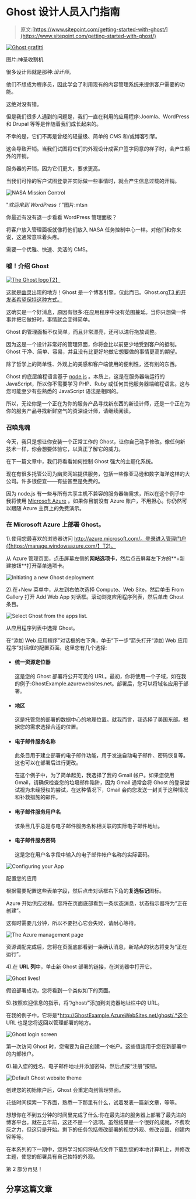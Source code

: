 # Ghost 设计人员入门指南

> 原文:[https://www.sitepoint.com/getting-started-with-ghost/](https://www.sitepoint.com/getting-started-with-ghost/)

[![Ghost grafitti](../Images/9cdbf8c875dcf20e29acb01e2ce7e097.png)](http://www.flickr.com/photos/divine_harvester/3402445131/)

图片:神圣收割机

很多设计师就是那种:*设计师*。

他们不想成为程序员，因此学会了利用现有的内容管理系统来提供客户需要的功能。

这绝对没有错。

但是我们很多人遇到的问题是，我们一直在利用的应用程序:Joomla、WordPress 和 Drupal 等等是伴随着我们成长起来的。

不幸的是，它们不再是曾经的轻量级、简单的 CMS 和/或博客引擎。

这会导致开销。当我们试图将它们的外观设计成客户签字同意的样子时，会产生额外的开销。

服务器的开销，因为它们更大，要求更高。

当我们可怜的客户试图登录并实际做一些事情时，就会产生信息过载的开销。

![NASA Mission Control](../Images/b96a8155e6b08c72e1d36598e9b0ee07.png)

"*欢迎来到 WordPress！*”图片:mtsn

你最近有没有退一步看看 WordPress 管理面板？

将客户放入管理面板就像将他们放入 NASA 任务控制中心一样。对他们和你来说，这通常意味着头疼。

需要一个优雅、快速、灵活的 CMS。

### 嘘！介绍 Ghost

[![The Ghost logo](../Images/43622b191ed3782641accf6d6be782d9.png)T2】](https://ghost.org/)

这就是[幽灵](https://ghost.org/)出现的地方！Ghost 是一个博客引擎，仅此而已。Ghost.org[T3 的开发者希望保持这种方式。](https://ghost.org/ "Ghost website")

这确实是一个好消息，原因有很多:在应用程序中没有范围蔓延。当你只想做一件事并把它做好时，事情就会变得简单。

Ghost 的管理面板不仅简单，而且非常漂亮，还可以进行拖放调整。

因为这是一个设计非常好的管理界面，你将会比以前更少地受到客户的抵制。Ghost 干净、简单、容易，并且没有比更好地做它想要做的事情更高的期望。

除了哲学上的简单性、外观上的美感和客户端使用的便利性，还有别的东西。

Ghost 的底层编程语言基于 [node.js](http://nodejs.org/) 。本质上，这是在服务器端运行的 JavaScript，所以你不需要学习 PHP、Ruby 或任何其他服务器端编程语言。这与您可能至少有些熟悉的 JavaScript 语法是相同的。

所以，无论你是一个正在为你的服务产品寻找新东西的新设计师，还是一个正在为你的服务产品寻找新鲜空气的资深设计师，请继续阅读。

### 召唤鬼魂

今天，我只是想让你安装一个正常工作的 Ghost，让你自己动手修改。像任何新技术一样，你会想要体验它，以真正了解它的威力。

在下一篇文章中，我们将看看如何控制 Ghost 强大的主题化系统。

现在有很多托管公司为幽灵网站提供服务，包括一些像亚马逊和数字海洋这样的大公司。许多很便宜——有些甚至是免费的。

因为 node.js 有一些与所有共享主机不兼容的服务器端需求，所以在这个例子中我将使用 [Microsoft Azure](http://www.azure.microsoft.com/en-us/ "Azure home page") 。如果你目前没有 Azure 账户，不用担心。你仍然可以跟随 Azure 主页上的免费演示。

### 在 Microsoft Azure 上部署 Ghost。

1).使用您最喜欢的浏览器访问 http://azure.microsoft.com/。登录进入管理门户(【https://manage.windowsazure.com/】T2)。

从 Azure 管理页面，点击屏幕左侧的**网站选项卡**，然后点击屏幕左下方的**+新建按钮**打开菜单选项卡。

![Initiating a new Ghost deployment](../Images/566c6aafd028e56e803bad6e97d0c80c.png)

2).在+New 菜单中，从左到右依次选择 Compute、Web Site，然后单击 From Gallery 打开 Add Web App 对话框。滚动浏览应用程序列表，然后单击 Ghost 条目。

![Select Ghost from the apps list.](../Images/39cfb4e2347c86c1ed32271302603def.png)

从应用程序列表中选择 Ghost。

在“添加 Web 应用程序”对话框的右下角，单击“下一步”箭头打开“添加 Web 应用程序”对话框的配置页面。这里您有几个选择:

*   #### 统一资源定位器

    这是您的 Ghost 部署将公开可见的 URL。最初，你将使用一个子域，如在我的例子:GhostExample.azurewebsites.net。部署后，您可以将域名应用于部署。

*   #### 地区

    这是托管您的部署的数据中心的地理位置。就我而言，我选择了美国东部。根据您的需求选择合适的位置。

*   #### 电子邮件服务名称

    此条目用于建立部署的电子邮件功能，用于发送自动电子邮件、密码恢复等。这也可以在部署后进行更改。

    在这个例子中，为了简单起见，我选择了我的 Gmail 帐户。如果您使用 Gmail，请确保检查您的垃圾邮件陷阱，因为 Gmail 通常会将 Ghost 的登录尝试视为未经授权的尝试，在这种情况下，Gmail 会向您发送一封关于这种情况和补救措施的邮件。

*   #### 电子邮件服务用户名

    该条目几乎总是与电子邮件服务名称相关联的实际电子邮件地址。

*   #### 电子邮件服务密码

    这是您在用户名字段中输入的电子邮件帐户名称的实际密码。

![Configuring your App](../Images/eaf864270cb88df2332cb0543b822817.png)

配置您的应用

根据需要配置这些表单字段，然后点击对话框右下角的**复选标记**图标。

Azure 开始供应过程。您将在页面底部看到一条状态消息，状态指示器将为“正在创建”。

这有时需要几分钟，所以不要担心它会失败，请耐心等待。

![The Azure management page](../Images/16a26a3bb5a47c12fcd93bca07587b61.png)

资源调配完成后，您将在页面底部看到一条确认消息，新站点的状态将变为“正在运行”。

4).在 **URL 列**中，单击新 Ghost 部署的链接，在浏览器中打开它。

![Ghost lives!](../Images/464ecf019483221b95a390b8640021b7.png)

假设部署成功，您将看到一个类似如下的页面。

5).按照欢迎信息的指示，将“/ghost/”添加到浏览器地址栏中的 URL。

在我的例子中，它将是*http://GhostExample.AzureWebSites.net/ghost/.*这个 URL 也是您将返回以管理部署的地方。

![Ghost login screen](../Images/989f005ee88268dbec94db2fd0c00f57.png)

第一次访问 Ghost 时，您需要为自己创建一个帐户。这些值适用于您在新部署中的内部帐户。

6).输入您的姓名、电子邮件地址并添加密码，然后点按“注册”按钮。

![Default Ghost website theme](../Images/10bcd05ebf993005b1fd622f15262da6.png)

创建您的初始帐户后，Ghost 会重定向到管理界面。

花些时间探索一下界面，熟悉一下那里有什么，试着发表一篇新文章，等等。

想想你在不到五分钟的时间里完成了什么:你在最先进的服务器上部署了最先进的博客平台。就在五年前，这还不是一个选项。虽然结果是一个很好的成就，不费吹灰之力，但这只是开始。剩下的任务包括修改部署的视觉外观、修改设置、创建内容等等。

在本系列的下一期中，您将学习如何将站点文件下载到您的本地计算机上，并修改主题，使您的部署具有自己独特的外观。

第 2 部分再见！

## 分享这篇文章